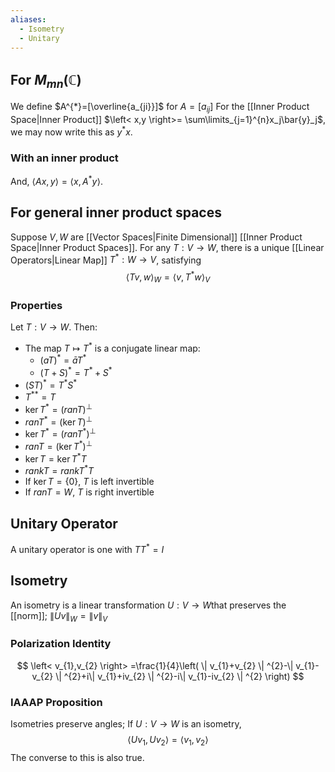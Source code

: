 ```yaml
---
aliases:
  - Isometry
  - Unitary
---
```

## For $M_{mn}(\mathbb{C})$
We define $A^{*}=[\overline{a_{ji}}]$ for $A=[a_{ij}]$
For the [[Inner Product Space|Inner Product]] $\left< x,y \right>= \sum\limits_{j=1}^{n}x_j\bar{y}_j$, we may now write this as $y^{*}x$.
### With an inner product
And, $\left< Ax,y \right>=\left< x,A^{*}y \right>$.
## For general inner product spaces
Suppose $V,W$ are [[Vector Spaces|Finite Dimensional]] [[Inner Product Space|Inner Product Spaces]]. For any $T:V\to W$, there is a unique [[Linear Operators|Linear Map]] $T^{*}:W\to V$, satisfying 
$$ \left< Tv,w \right> _W=\left< v,T^{*}w \right> _V $$
### Properties
Let $T:V\to W$. Then:
- The map $T\mapsto T^{*}$ is a conjugate linear map:
	- $(aT)^{*}=\bar{a}T^{*}$
	- $(T+S)^{*}=T^{*}+S^{*}$
- $(ST)^{*}=T^{*}S^{*}$
- ${T^{*}}^{*}=T$
- $\ker T^{*}=(ran T)^\perp$
- $ran T^{*}=(\ker T)^\perp$
- $\ker T^{*}=(ran T^{*})^\perp$
- $ran T=(\ker T^{*})^\perp$
- $\ker T= \ker T^{*}T$
- $rank T =rank T^{*}T$
- If $\ker T=\{ 0 \},$ $T$ is left invertible
- If $ran T=W$, $T$ is right invertible
## Unitary Operator
A unitary operator is one with $TT^{*}=I$
## Isometry
An isometry is a linear transformation $U:V\to W$that preserves the [[norm]]; $\| Uv \|_W=\| v \|_V$
### Polarization Identity
$$
\left< v_{1},v_{2} \right> =\frac{1}{4}\left( \| v_{1}+v_{2} \| ^{2}-\| v_{1}-v_{2} \| ^{2}+i\| v_{1}+iv_{2} \| ^{2}-i\| v_{1}-iv_{2} \| ^{2} \right) 
$$
### IAAAP Proposition
Isometries preserve angles; If $U:V\to W$ is an isometry, 
$$ \left< Uv_{1},Uv_{2} \right> =\left< v_{1},v_{2} \right>  $$
The converse to this is also true.